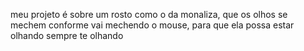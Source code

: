 meu projeto é sobre um rosto como o da monaliza, que os olhos se mechem conforme vai mechendo o mouse, para que ela possa estar olhando sempre te olhando
